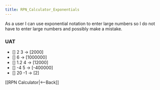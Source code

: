 ```yaml
---
title: RPN_Calculator_Exponentials
---
```

As a user I can use exponential notation to enter large numbers so I do not have to enter large numbers and possibly make a mistake.

### UAT
* [] 2 <e> 3 <enter> -> [2000]
* [] <e> 6 <enter> -> [1000000]
* [] 1.2 <e> 4 <enter> -> [12000]
* [] -4 <e> 5 <enter> -> [-400000]
* [] 20 <e> -1 <enter> -> [2]

[[RPN Calculator|<--Back]]